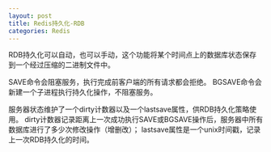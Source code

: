 ```yaml
---
layout: post
title: Redis持久化-RDB
categories: Redis
---
```


RDB持久化可以自动，也可以手动，这个功能将某个时间点上的数据库状态保存到一个经过压缩的二进制文件中。

SAVE命令会阻塞服务，执行完成前客户端的所有请求都会拒绝。
BGSAVE命令会新建一个子进程执行持久化操作，不阻塞服务。

服务器状态维护了一个dirty计数器以及一个lastsave属性，供RDB持久化策略使用。
dirty计数器记录距离上一次成功执行SAVE或BGSAVE操作后，服务器中所有数据库进行了多少次修改操作（增删改）；
lastsave属性是一个unix时间戳，记录上一次RDB持久化的时间。